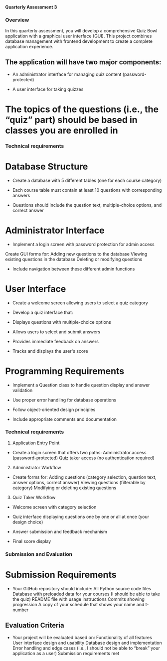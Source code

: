 #### Quarterly Assessment 3



### Overview

In this quarterly assessment, you will develop a comprehensive Quiz Bowl application with a graphical user interface (GUI). This project combines database management with frontend development to create a complete application experience.

## The application will have two major components:

- An administrator interface for managing quiz content (password-protected)

- A user interface for taking quizzes

# The topics of the questions (i.e., the “quiz” part) should be based in classes you are enrolled in

### Technical requirements

# Database Structure

- Create a database with 5 different tables (one for each course category)

- Each course table must contain at least 10 questions with corresponding answers

- Questions should include the question text, multiple-choice options, and correct answer

# Administrator Interface

- Implement a login screen with password protection for admin access

Create GUI forms for:
Adding new questions to the database
Viewing existing questions in the database
Deleting or modifying questions

- Include navigation between these different admin functions

# User Interface

- Create a welcome screen allowing users to select a quiz category

- Develop a quiz interface that:

- Displays questions with multiple-choice options

- Allows users to select and submit answers

- Provides immediate feedback on answers

- Tracks and displays the user's score

# Programming Requirements

- Implement a Question class to handle question display and answer validation

- Use proper error handling for database operations

- Follow object-oriented design principles

- Include appropriate comments and documentation



### Technical requirements

1. Application Entry Point

- Create a login screen that offers two paths:
Administrator access (password-protected)
Quiz taker access (no authentication required)

2. Administrator Workflow

- Create forms for:
Adding questions (category selection, question text, answer options, correct answer)
Viewing questions (filterable by category)
Modifying or deleting existing questions

3. Quiz Taker Workflow

- Welcome screen with category selection

- Quiz interface displaying questions one by one or all at once (your design choice)

- Answer submission and feedback mechanism

- Final score display


### Submission and Evaluation

# Submission Requirements

- Your GitHub repository should include:
All Python source code files
Database with preloaded data for your courses (I should be able to take the quiz)
README file with usage instructions
Commits showing progression
A copy of your schedule that shows your name and t-number



## Evaluation Criteria

- Your project will be evaluated based on:
Functionality of all features
User interface design and usability
Database design and implementation
Error handling and edge cases (i.e., I should not be able to “break” your application as a user)
Submission requirements met